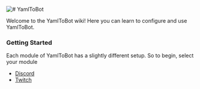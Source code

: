 ![# YamlToBot](https://yamltobot.com/assets/logos/yamltobot-logo256.png)

Welcome to the YamlToBot wiki!
Here you can learn to configure and use YamlToBot.

### Getting Started

Each module of YamlToBot has a slightly different setup. So to begin, select your module

- [Discord](https://yamltobot.com/wiki/discord/Getting-Started)
- [Twitch](https://yamltobot.com/wiki/twitch/Getting-Started)
